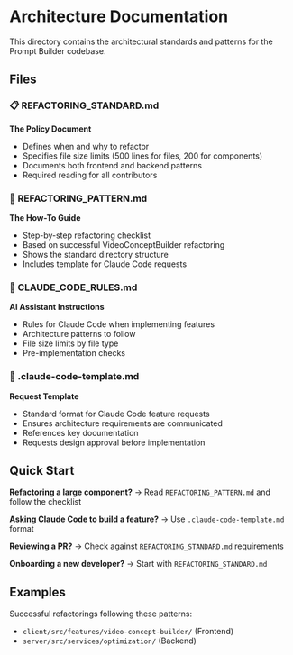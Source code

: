 # Architecture Documentation

This directory contains the architectural standards and patterns for the Prompt Builder codebase.

## Files

### 📋 REFACTORING_STANDARD.md
**The Policy Document**
- Defines when and why to refactor
- Specifies file size limits (500 lines for files, 200 for components)
- Documents both frontend and backend patterns
- Required reading for all contributors

### 🔧 REFACTORING_PATTERN.md
**The How-To Guide**
- Step-by-step refactoring checklist
- Based on successful VideoConceptBuilder refactoring
- Shows the standard directory structure
- Includes template for Claude Code requests

### 🤖 CLAUDE_CODE_RULES.md
**AI Assistant Instructions**
- Rules for Claude Code when implementing features
- Architecture patterns to follow
- File size limits by file type
- Pre-implementation checks

### 📝 .claude-code-template.md
**Request Template**
- Standard format for Claude Code feature requests
- Ensures architecture requirements are communicated
- References key documentation
- Requests design approval before implementation

## Quick Start

**Refactoring a large component?**
→ Read `REFACTORING_PATTERN.md` and follow the checklist

**Asking Claude Code to build a feature?**
→ Use `.claude-code-template.md` format

**Reviewing a PR?**
→ Check against `REFACTORING_STANDARD.md` requirements

**Onboarding a new developer?**
→ Start with `REFACTORING_STANDARD.md`

## Examples

Successful refactorings following these patterns:
- `client/src/features/video-concept-builder/` (Frontend)
- `server/src/services/optimization/` (Backend)
